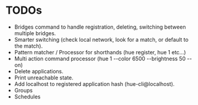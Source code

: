 # TODOs

* Bridges command to handle registration, deleting, switching between multiple bridges.
* Smarter switching (check local network, look for a match, or default to the match).
* Pattern matcher / Processor for shorthands (hue register, hue 1 etc...)
* Multi action command processor (hue 1 --color 6500 --brightness 50 --on)
* Delete applications.
* Print unreachable state.
* Add localhost to registered application hash (hue-cli@localhost).
* Groups
* Schedules
